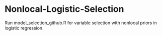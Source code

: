 # Nonlocal-Logistic-Selection

Run model_selection_github.R for variable selection with nonlocal priors in logistic regression.

